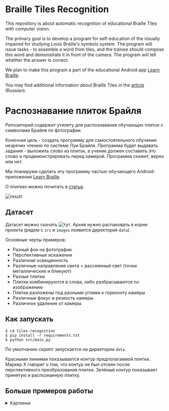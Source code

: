 # Braille Tiles Recognition

This repository is about automatic recognition of educational Braille Tiles with computer vision.

The primary goal is to develop a program for self-education of the visually impaired for studying Louis Braille's symbols system. The program will issue tasks - to assemble a word from tiles, and the trainee should compose this word and demonstrate it in front of the camera. The program will tell whether the answer is correct.

We plan to make this program a part of the educational Android app [Learn Braille](https://github.com/braille-systems/learn-braille).

You may find additional information about Braille Tiles in the [article](https://github.com/braille-systems/braille-trainer/wiki/tiles) (Russian).

# Распознавание плиток Брайля

Репозиторий содержит утилиту для распознавания обучающих плиток с символами Брайля по фотографии.

Конечная цель - создать программу для самостоятельного обучения незрячих чтению по системе Луи Брайля. Программа будет выдавать задания - выложить слово из плиток, а ученик должен составить это слово и продемонстрировать перед камерой. Программа скажет, верно или нет.

Мы планируем сделать эту программу частью обучающего Android-приложения [Learn Braille](https://github.com/braille-systems/learn-braille).

О плитках можно почитать в [статье](https://github.com/braille-systems/braille-trainer/wiki/tiles).

![result](https://user-images.githubusercontent.com/25281147/111088052-4195da00-8536-11eb-8b6d-84635c324fca.png)

## Датасет

Датасет можно скачать ![тут](https://disk.yandex.ru/d/vS5nZHeK9lezeQ?w=1). Архив нужно распаковать в корне проекта (рядом с `src` и `images` появится директория `data`).

Основные черты примеров:

- Разный фон на фотографии
- Перспективные искажения
- Различная освещенность
- Различные направления света + рассеянный свет (точки металлические и бликуют)
- Разные плитки
- Плитки комбинируются в слова, либо разбрасываются по изображению
- Плитки разложены под разными углами к горизонту камеры
- Различные фокус и резкость камеры
- Различное удаление от камеры

## Как запускать

```
$ cd tiles-recognition
$ pip install -r requirements.txt
$ python src/main.py
```

По умолчанию скрипт запускается на директории `data`.

Красными линиями показывается контур предполагаемой плитки. Маркер Х говорит о том, что контур не был отсеян после перспективного преобразования плитки. Зелёный контур показывает принятую и распознанную плитку.

## Больше примеров работы

<details>
  <summary>Картинки</summary>
  
  ![10](https://user-images.githubusercontent.com/25281147/111091618-93456100-8544-11eb-8101-84b994ba7c25.png)
  ![7](https://user-images.githubusercontent.com/25281147/111091604-8a548f80-8544-11eb-84b2-56dc62d3b829.png)
  ![8](https://user-images.githubusercontent.com/25281147/111091608-8cb6e980-8544-11eb-92f2-c84de0b96116.png)
  ![9](https://user-images.githubusercontent.com/25281147/111091614-904a7080-8544-11eb-8420-cb23ef783908.png)
  ![3](https://user-images.githubusercontent.com/25281147/111091584-79a41980-8544-11eb-9ea9-508022651839.png)
  ![4](https://user-images.githubusercontent.com/25281147/111091587-7c067380-8544-11eb-9b52-29a564ecce57.png)
  ![5](https://user-images.githubusercontent.com/25281147/111091592-7f016400-8544-11eb-93f9-49980f84f78d.png)
  ![6](https://user-images.githubusercontent.com/25281147/111091600-858fdb80-8544-11eb-82ca-2dc77c12642a.png)
  ![1](https://user-images.githubusercontent.com/25281147/111091767-15ce2080-8545-11eb-913b-df3bf70d3e13.png)
  ![2](https://user-images.githubusercontent.com/25281147/111091771-18c91100-8545-11eb-8819-be9b8216ab9d.png)

</details>
